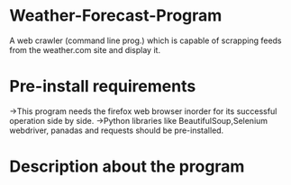 # Weather-Forecast-Program
 A web crawler (command line prog.) which is capable of scrapping feeds from the weather.com site and display it.

# Pre-install requirements
->This program needs the firefox web browser inorder for its successful operation side by side.
->Python libraries like BeautifulSoup,Selenium webdriver, panadas and requests should be pre-installed.

# Description about the program 
